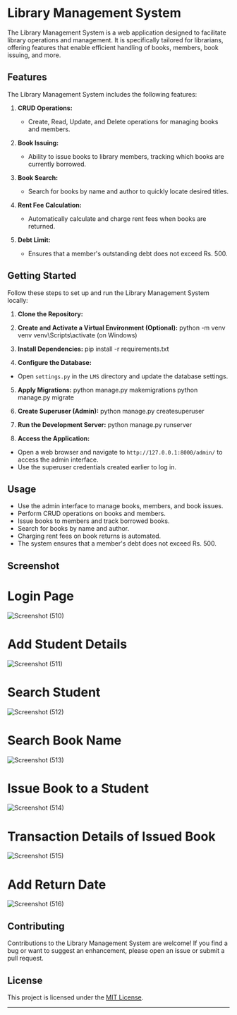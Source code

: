 # Library Management System

The Library Management System is a web application designed to facilitate library operations and management. It is specifically tailored for librarians, offering features that enable efficient handling of books, members, book issuing, and more.

## Features

The Library Management System includes the following features:

1. **CRUD Operations:**
   - Create, Read, Update, and Delete operations for managing books and members.

2. **Book Issuing:**
   - Ability to issue books to library members, tracking which books are currently borrowed.

3. **Book Search:**
   - Search for books by name and author to quickly locate desired titles.

4. **Rent Fee Calculation:**
   - Automatically calculate and charge rent fees when books are returned.

5. **Debt Limit:**
   - Ensures that a member's outstanding debt does not exceed Rs. 500.

## Getting Started

Follow these steps to set up and run the Library Management System locally:

1. **Clone the Repository:**

2. **Create and Activate a Virtual Environment (Optional):**
python -m venv venv
venv\Scripts\activate (on Windows)

3. **Install Dependencies:**
pip install -r requirements.txt

4. **Configure the Database:**
- Open `settings.py` in the `LMS` directory and update the database settings.

5. **Apply Migrations:**
python manage.py makemigrations
python manage.py migrate

6. **Create Superuser (Admin):**
python manage.py createsuperuser

7. **Run the Development Server:**
python manage.py runserver

8. **Access the Application:**
- Open a web browser and navigate to `http://127.0.0.1:8000/admin/` to access the admin interface.
- Use the superuser credentials created earlier to log in.

## Usage

- Use the admin interface to manage books, members, and book issues.
- Perform CRUD operations on books and members.
- Issue books to members and track borrowed books.
- Search for books by name and author.
- Charging rent fees on book returns is automated.
- The system ensures that a member's debt does not exceed Rs. 500.

## Screenshot
# Login Page
![Screenshot (510)](https://github.com/prakirnakeshi/Library_Management_System/assets/84929360/d51cb541-d9bf-4515-bda9-50e7e5d45e97)

# Add Student Details
![Screenshot (511)](https://github.com/prakirnakeshi/Library_Management_System/assets/84929360/36efab82-ecca-4108-a458-bfe32349d3fa)

# Search Student 
![Screenshot (512)](https://github.com/prakirnakeshi/Library_Management_System/assets/84929360/810e5f1d-32a6-4281-aa26-e2271186e41b)

# Search Book Name
![Screenshot (513)](https://github.com/prakirnakeshi/Library_Management_System/assets/84929360/cf74a100-c290-4bc7-9937-73d5880163cf)

# Issue Book to a Student
![Screenshot (514)](https://github.com/prakirnakeshi/Library_Management_System/assets/84929360/7da365ff-164b-4491-9b77-6b26c75f2efc)

# Transaction Details of Issued Book
![Screenshot (515)](https://github.com/prakirnakeshi/Library_Management_System/assets/84929360/e414fe89-a4ef-4992-b32d-6789416a42e8)

# Add Return Date
![Screenshot (516)](https://github.com/prakirnakeshi/Library_Management_System/assets/84929360/39a8524e-922c-4b36-a1ce-d7e6f1cdbe20)

## Contributing

Contributions to the Library Management System are welcome! If you find a bug or want to suggest an enhancement, please open an issue or submit a pull request.

## License

This project is licensed under the [MIT License](LICENSE).

---
